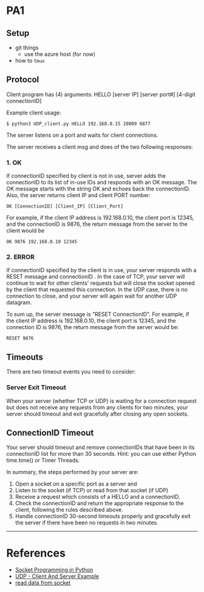 # PA1

## Setup
* git things
  * use the azure host (for now)
* how to `tmux`

## Protocol
Client program has (4) arguments: HELLO [server IP] [server port#] 
[4-digit connectionID]

Example client usage:
```
$ python3 UDP_client.py HELLO 192.168.0.15 20009 8877
```
The server listens on a port and waits for client connections.

The server receives a client msg and does of the two following responses:

### 1. OK

If connectionID specified by client is not in use, server adds the 
connectionID to its list of in-use IDs and responds with an OK message. 
The OK message starts with the string OK and echoes back the 
connectionID. Also, the server returns client IP and client PORT 
number:
```
OK [ConnectionID] [Client_IP] [Client_Port]
```

For example, if the client IP address is 192.168.0.10, the client port
is 12345, and the connectionID is 9876, the return message from the server
to the client would be 
```
OK 9876 192.168.0.10 12345
```

### 2. ERROR

If connectionID specified by the client is in use, your server responds 
with a RESET message and connectionID . In the case of TCP, your server 
will continue to wait for other clients' requests but will close the 
socket opened by the client that requested this connection. In the UDP 
case, there is no connection to close, and your server will again wait 
for another UDP datagram.

To sum up, the server message is "RESET ConnectionID". For example, if 
the client IP address is 192.168.0.10, the client port is 12345, and the 
connection ID is 9876, the return message from the server would be:
```
RESET 9876
```

## Timeouts
There are two timeout events you need to consider:

### Server Exit Timeout
When your server (whether TCP or UDP) is waiting for a connection request 
but does not receive any requests from any clients for two minutes, your 
server should timeout and exit gracefully after closing any open sockets. 

## ConnectionID Timeout
Your server should timeout and remove connectionIDs that have been in its 
connectionID list for more than 30 seconds. Hint: you can use either 
Python time.time() or Timer Threads. 

 In summary, the steps performed by your server are:

1. Open a socket on a specific port as a server and
2. Listen to the socket (if TCP) or read from that socket (if UDP)
3. Receive a request which consists of a HELLO and a connectionID.
4. Check the connectionID and return the appropriate response to the 
   client, following the rules described above.
5. Handle connectionID 30-second timeouts properly and gracefully exit the
   server if there have been no requests in two minutes.

***

# References
* [Socket Programming in Python](https://realpython.com/python-sockets/)
* [UDP - Client And Server Example](https://pythontic.com/modules/socket/udp-client-server-example)
* [read data from socket](https://stackoverflow.com/questions/43414057/reading-data-from-a-python-socket-received-from-multiple-clients)

